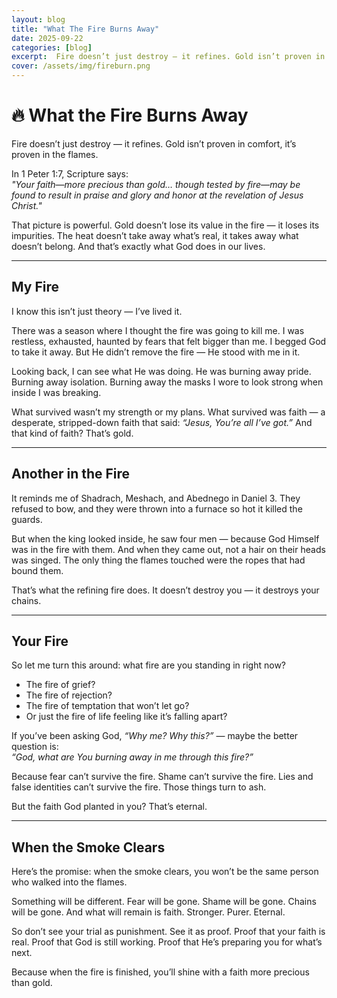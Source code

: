 ```yaml
---
layout: blog
title: "What The Fire Burns Away"
date: 2025-09-22
categories: [blog]
excerpt:  Fire doesn’t just destroy — it refines. Gold isn’t proven in comfort, it’s proven in the flames. 
cover: /assets/img/fireburn.png
---
```

# 🔥 What the Fire Burns Away

Fire doesn’t just destroy — it refines. Gold isn’t proven in comfort, it’s proven in the flames.  

In 1 Peter 1:7, Scripture says:  
*"Your faith—more precious than gold… though tested by fire—may be found to result in praise and glory and honor at the revelation of Jesus Christ."*  

That picture is powerful. Gold doesn’t lose its value in the fire — it loses its impurities. The heat doesn’t take away what’s real, it takes away what doesn’t belong. And that’s exactly what God does in our lives.  

---

## My Fire  

I know this isn’t just theory — I’ve lived it.  

There was a season where I thought the fire was going to kill me. I was restless, exhausted, haunted by fears that felt bigger than me. I begged God to take it away. But He didn’t remove the fire — He stood with me in it.  

Looking back, I can see what He was doing. He was burning away pride. Burning away isolation. Burning away the masks I wore to look strong when inside I was breaking.  

What survived wasn’t my strength or my plans. What survived was faith — a desperate, stripped-down faith that said: *“Jesus, You’re all I’ve got.”* And that kind of faith? That’s gold.  

---

## Another in the Fire  

It reminds me of Shadrach, Meshach, and Abednego in Daniel 3. They refused to bow, and they were thrown into a furnace so hot it killed the guards.  

But when the king looked inside, he saw four men — because God Himself was in the fire with them. And when they came out, not a hair on their heads was singed. The only thing the flames touched were the ropes that had bound them.  

That’s what the refining fire does. It doesn’t destroy you — it destroys your chains.  

---

## Your Fire  

So let me turn this around: what fire are you standing in right now?  

- The fire of grief?  
- The fire of rejection?  
- The fire of temptation that won’t let go?  
- Or just the fire of life feeling like it’s falling apart?  

If you’ve been asking God, *“Why me? Why this?”* — maybe the better question is:  
*“God, what are You burning away in me through this fire?”*  

Because fear can’t survive the fire. Shame can’t survive the fire. Lies and false identities can’t survive the fire. Those things turn to ash.  

But the faith God planted in you? That’s eternal.  

---

## When the Smoke Clears  

Here’s the promise: when the smoke clears, you won’t be the same person who walked into the flames.  

Something will be different. Fear will be gone. Shame will be gone. Chains will be gone. And what will remain is faith. Stronger. Purer. Eternal.  

So don’t see your trial as punishment. See it as proof. Proof that your faith is real. Proof that God is still working. Proof that He’s preparing you for what’s next.  

Because when the fire is finished, you’ll shine with a faith more precious than gold.  
